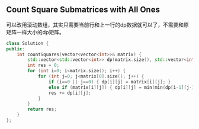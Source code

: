 ## Count Square Submatrices with All Ones

可以改用滚动数组，其实只需要当前行和上一行的dp数据就可以了，不需要和原矩阵一样大小的dp矩阵。

```cpp
class Solution {
public:
    int countSquares(vector<vector<int>>& matrix) {
        std::vector<std::vector<int>> dp(matrix.size(), std::vector<int>(matrix[0].size(), 0));
        int res = 0;
        for (int i=0; i<matrix.size(); i++) {
            for (int j=0; j<matrix[0].size(); j++) {
                if (i==0 || j==0) { dp[i][j] = matrix[i][j]; }
                else if (matrix[i][j]) { dp[i][j] = min(min(dp[i-1][j-1], dp[i-1][j]), dp[i][j-1]) + 1; }
                res += dp[i][j];
            }
        }
        return res;
    }
};
```